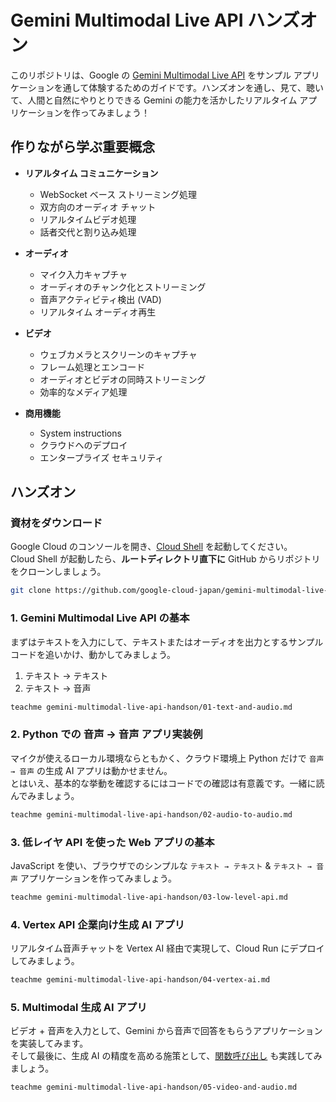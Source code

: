 # Gemini Multimodal Live API ハンズオン

このリポジトリは、Google の [Gemini Multimodal Live API](https://developers.googleblog.com/ja/gemini-2-0-level-up-your-apps-with-real-time-multimodal-interactions/) をサンプル アプリケーションを通して体験するためのガイドです。ハンズオンを通し、見て、聴いて、人間と自然にやりとりできる Gemini の能力を活かしたリアルタイム アプリケーションを作ってみましょう！

## 作りながら学ぶ重要概念

- **リアルタイム コミュニケーション**

  - WebSocket ベース ストリーミング処理
  - 双方向のオーディオ チャット
  - リアルタイムビデオ処理
  - 話者交代と割り込み処理

- **オーディオ**

  - マイク入力キャプチャ
  - オーディオのチャンク化とストリーミング
  - 音声アクティビティ検出 (VAD)
  - リアルタイム オーディオ再生

- **ビデオ**

  - ウェブカメラとスクリーンのキャプチャ
  - フレーム処理とエンコード
  - オーディオとビデオの同時ストリーミング
  - 効率的なメディア処理

- **商用機能**

  - System instructions
  - クラウドへのデプロイ
  - エンタープライズ セキュリティ

## ハンズオン

### 資材をダウンロード

Google Cloud のコンソールを開き、[Cloud Shell](https://cloud.google.com/shell/docs/launching-cloud-shell?hl=ja) を起動してください。  
Cloud Shell が起動したら、**ルートディレクトリ直下に** GitHub からリポジトリをクローンしましょう。

```sh
git clone https://github.com/google-cloud-japan/gemini-multimodal-live-api-handson.git
```

### 1. Gemini Multimodal Live API の基本

まずはテキストを入力にして、テキストまたはオーディオを出力とするサンプルコードを追いかけ、動かしてみましょう。

1. テキスト → テキスト
2. テキスト → 音声

```sh
teachme gemini-multimodal-live-api-handson/01-text-and-audio.md
```

### 2. Python での 音声 → 音声 アプリ実装例

マイクが使えるローカル環境ならともかく、クラウド環境上 Python だけで `音声 → 音声` の生成 AI アプリは動かせません。  
とはいえ、基本的な挙動を確認するにはコードでの確認は有意義です。一緒に読んでみましょう。

```sh
teachme gemini-multimodal-live-api-handson/02-audio-to-audio.md
```

### 3. 低レイヤ API を使った Web アプリの基本

JavaScript を使い、ブラウザでのシンプルな `テキスト → テキスト` & `テキスト → 音声` アプリケーションを作ってみましょう。

```sh
teachme gemini-multimodal-live-api-handson/03-low-level-api.md
```

### 4. Vertex API 企業向け生成 AI アプリ

リアルタイム音声チャットを Vertex AI 経由で実現して、Cloud Run にデプロイしてみましょう。

```sh
teachme gemini-multimodal-live-api-handson/04-vertex-ai.md
```

### 5. Multimodal 生成 AI アプリ

ビデオ + 音声を入力として、Gemini から音声で回答をもらうアプリケーションを実装してみます。  
そして最後に、生成 AI の精度を高める施策として、[関数呼び出し](https://cloud.google.com/vertex-ai/generative-ai/docs/multimodal/function-calling?hl=ja) も実践してみましょう。

```sh
teachme gemini-multimodal-live-api-handson/05-video-and-audio.md
```
